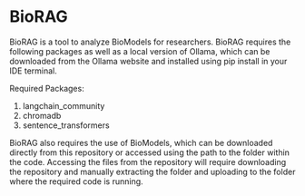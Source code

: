 # BioRAG

BioRAG is a tool to analyze BioModels for researchers. BioRAG requires the following packages as well as a local version of Ollama, which can be downloaded from the Ollama website and installed using pip install in your IDE terminal.

Required Packages:
1. langchain_community
2. chromadb
3. sentence_transformers

BioRAG also requires the use of BioModels, which can be downloaded directly from this repository or accessed using the path to the folder within the code. Accessing the files from the repository will require downloading the repository and manually extracting the folder and uploading to the folder where the required code is running.

